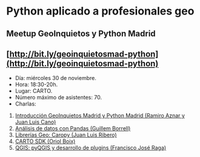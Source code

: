 # Python aplicado a profesionales geo

## Meetup GeoInquietos y Python Madrid
## [http://bit.ly/geoinquietosmad-python](http://bit.ly/geoinquietosmad-python)

* Día: miércoles 30 de noviembre.
* Hora: 18:30-20h.
* Lugar: CARTO.
* Número máximo de asistentes: 70.
* Charlas:

1. [Introducción GeoInquietos Madrid y Python Madrid (Ramiro Aznar y Juan Luis Cano)](https://github.com/GeoinquietosMadrid/python-geo/blob/master/intro.md)
2. [Análisis de datos con Pandas (Guillem Borrell)](https://github.com/GeoinquietosMadrid/python-geo/blob/master/pandas.md)
3. [Librerías Geo: Caropy (Juan Luis Ribero)](https://github.com/GeoinquietosMadrid/python-geo/blob/master/cartopy.md)
4. [CARTO SDK (Oriol Boix)](https://github.com/GeoinquietosMadrid/python-geo/blob/master/carto.md)
5. [QGIS: pyQGIS y desarrollo de plugins (Francisco José Raga)](https://github.com/GeoinquietosMadrid/python-geo/blob/master/qgis.md)

